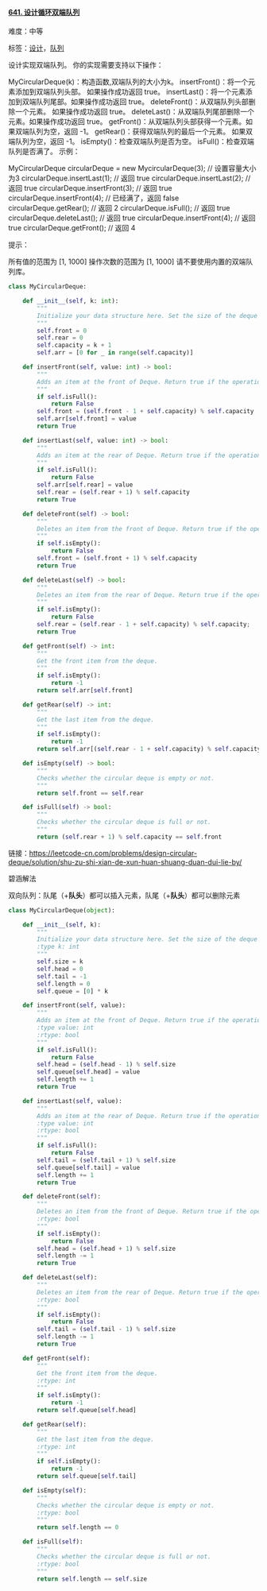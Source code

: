 #### [641. 设计循环双端队列](https://leetcode-cn.com/problems/design-circular-deque/)

难度：中等

标签：[设计](../Topic/设计.md)，[队列](../Topic/队列.md)

设计实现双端队列。
你的实现需要支持以下操作：

MyCircularDeque(k)：构造函数,双端队列的大小为k。
insertFront()：将一个元素添加到双端队列头部。 如果操作成功返回 true。
insertLast()：将一个元素添加到双端队列尾部。如果操作成功返回 true。
deleteFront()：从双端队列头部删除一个元素。 如果操作成功返回 true。
deleteLast()：从双端队列尾部删除一个元素。如果操作成功返回 true。
getFront()：从双端队列头部获得一个元素。如果双端队列为空，返回 -1。
getRear()：获得双端队列的最后一个元素。 如果双端队列为空，返回 -1。
isEmpty()：检查双端队列是否为空。
isFull()：检查双端队列是否满了。
示例：

MyCircularDeque circularDeque = new MycircularDeque(3); // 设置容量大小为3
circularDeque.insertLast(1);			        // 返回 true
circularDeque.insertLast(2);			        // 返回 true
circularDeque.insertFront(3);			        // 返回 true
circularDeque.insertFront(4);			        // 已经满了，返回 false
circularDeque.getRear();  				// 返回 2
circularDeque.isFull();				        // 返回 true
circularDeque.deleteLast();			        // 返回 true
circularDeque.insertFront(4);			        // 返回 true
circularDeque.getFront();				// 返回 4

 

提示：

所有值的范围为 [1, 1000]
操作次数的范围为 [1, 1000]
请不要使用内置的双端队列库。

```python
class MyCircularDeque:

    def __init__(self, k: int):
        """
        Initialize your data structure here. Set the size of the deque to be k.
        """
        self.front = 0
        self.rear = 0
        self.capacity = k + 1
        self.arr = [0 for _ in range(self.capacity)]

    def insertFront(self, value: int) -> bool:
        """
        Adds an item at the front of Deque. Return true if the operation is successful.
        """
        if self.isFull():
            return False
        self.front = (self.front - 1 + self.capacity) % self.capacity
        self.arr[self.front] = value
        return True

    def insertLast(self, value: int) -> bool:
        """
        Adds an item at the rear of Deque. Return true if the operation is successful.
        """
        if self.isFull():
            return False
        self.arr[self.rear] = value
        self.rear = (self.rear + 1) % self.capacity
        return True

    def deleteFront(self) -> bool:
        """
        Deletes an item from the front of Deque. Return true if the operation is successful.
        """
        if self.isEmpty():
            return False
        self.front = (self.front + 1) % self.capacity
        return True

    def deleteLast(self) -> bool:
        """
        Deletes an item from the rear of Deque. Return true if the operation is successful.
        """
        if self.isEmpty():
            return False
        self.rear = (self.rear - 1 + self.capacity) % self.capacity;
        return True

    def getFront(self) -> int:
        """
        Get the front item from the deque.
        """
        if self.isEmpty():
            return -1
        return self.arr[self.front]

    def getRear(self) -> int:
        """
        Get the last item from the deque.
        """
        if self.isEmpty():
            return -1
        return self.arr[(self.rear - 1 + self.capacity) % self.capacity]

    def isEmpty(self) -> bool:
        """
        Checks whether the circular deque is empty or not.
        """
        return self.front == self.rear

    def isFull(self) -> bool:
        """
        Checks whether the circular deque is full or not.
        """
        return (self.rear + 1) % self.capacity == self.front
```

链接：https://leetcode-cn.com/problems/design-circular-deque/solution/shu-zu-shi-xian-de-xun-huan-shuang-duan-dui-lie-by/

碧涵解法

双向队列：队尾（+**队头**）都可以插入元素，队尾（+**队头**）都可以删除元素

```python
class MyCircularDeque(object):

    def __init__(self, k):
        """
        Initialize your data structure here. Set the size of the deque to be k.
        :type k: int
        """
        self.size = k
        self.head = 0
        self.tail = -1
        self.length = 0
        self.queue = [0] * k        

    def insertFront(self, value):
        """
        Adds an item at the front of Deque. Return true if the operation is successful.
        :type value: int
        :rtype: bool
        """
        if self.isFull():
            return False
        self.head = (self.head - 1) % self.size
        self.queue[self.head] = value
        self.length += 1
        return True

    def insertLast(self, value):
        """
        Adds an item at the rear of Deque. Return true if the operation is successful.
        :type value: int
        :rtype: bool
        """
        if self.isFull():
            return False
        self.tail = (self.tail + 1) % self.size
        self.queue[self.tail] = value
        self.length += 1
        return True        

    def deleteFront(self):
        """
        Deletes an item from the front of Deque. Return true if the operation is successful.
        :rtype: bool
        """
        if self.isEmpty():
            return False
        self.head = (self.head + 1) % self.size
        self.length -= 1
        return True    

    def deleteLast(self):
        """
        Deletes an item from the rear of Deque. Return true if the operation is successful.
        :rtype: bool
        """
        if self.isEmpty():
            return False
        self.tail = (self.tail - 1) % self.size
        self.length -= 1
        return True        

    def getFront(self):
        """
        Get the front item from the deque.
        :rtype: int
        """
        if self.isEmpty():
            return -1
        return self.queue[self.head]

    def getRear(self):
        """
        Get the last item from the deque.
        :rtype: int
        """
        if self.isEmpty():
            return -1
        return self.queue[self.tail]

    def isEmpty(self):
        """
        Checks whether the circular deque is empty or not.
        :rtype: bool
        """
        return self.length == 0        

    def isFull(self):
        """
        Checks whether the circular deque is full or not.
        :rtype: bool
        """
        return self.length == self.size
```

